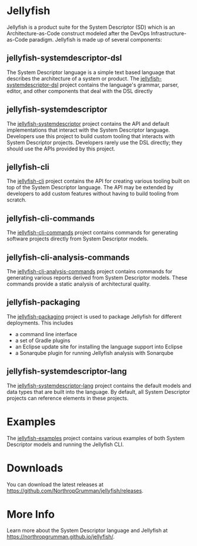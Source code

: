 # Jellyfish
Jellyfish is a product suite for the System Descriptor (SD) which is an Architecture-as-Code construct modeled after the
DevOps Infrastructure-as-Code paradigm.  Jellyfish is made up of several components:

## jellyfish-systemdescriptor-dsl
The System Descriptor language is a simple text based language that describes the architecture of a system or
product.  The [jellyfish-systemdescriptor-dsl](https://github.com/NorthropGrumman/jellyfish/tree/master/jellyfish-systemdescriptor-dsl)
project contains the language's grammar, parser, editor, and other components that deal with the DSL directly

## jellyfish-systemdescriptor
The [jellyfish-systemdescriptor](https://github.com/NorthropGrumman/jellyfish/tree/master/jellyfish-systemdescriptor)
project contains the API and default implementations that interact with the 
System Descriptor language.  Developers use this project to build custom tooling that interacts with System Descriptor
projects.  Developers rarely use the DSL directly; they should use the APIs provided by this project.

## jellyfish-cli
The [jellyfish-cli](https://github.com/NorthropGrumman/jellyfish/tree/master/jellyfish-cli) project contains the
API for creating various tooling built on top of the System Descriptor language. The API may be extended by developers
to add custom features without having to build tooling from scratch.

## jellyfish-cli-commands
The [jellyfish-cli-commands](https://github.com/NorthropGrumman/jellyfish/tree/master/jellyfish-cli-commands)
project contains commands for generating software projects directly from System Descriptor models.  

## jellyfish-cli-analysis-commands
The [jellyfish-cli-analysis-commands](https://github.com/NorthropGrumman/jellyfish/tree/master/jellyfish-cli-analysis-commands)
project contains commands for generating various reports derived from System Descriptor models.  These commands provide
a static analysis of architectural quality.

## jellyfish-packaging
The [jellyfish-packaging](https://github.com/NorthropGrumman/jellyfish/tree/master/jellyfish-packaging) project is
used to package Jellyfish for different deployments.  This includes
* a command line interface
* a set of Gradle plugins
* an Eclipse update site for installing the language support into Eclipse
* a Sonarqube plugin for running Jellyfish analysis with Sonarqube

## jellyfish-systemdescriptor-lang
The [jellyfish-systemdescriptor-lang](https://github.com/NorthropGrumman/jellyfish/tree/master/jellyfish-systemdescriptor-lang)
project contains the default models and data types that are built into the language.  By default, all System Descriptor
projects can reference elements in these projects. 

# Examples
The [jellyfish-examples](https://github.com/NorthropGrumman/jellyfish/tree/master/jellyfish-examples) project
contains various examples of both System Descriptor models and running the Jellyfish CLI.

# Downloads
You can download the latest releases at https://github.com/NorthropGrumman/jellyfish/releases.

# More Info
Learn more about the System Descriptor language and Jellyfish at https://northropgrumman.github.io/jellyfish/.
